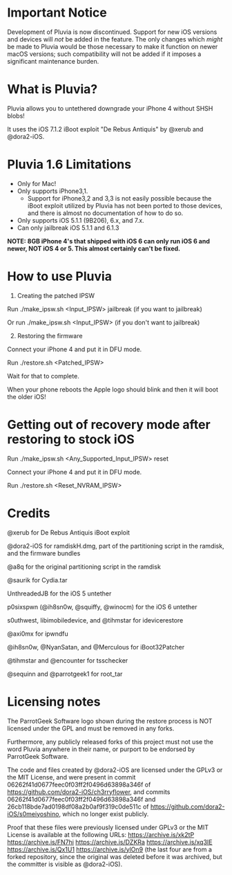 Important Notice
================

Development of Pluvia is now discontinued. Support for new iOS versions and devices will *not* be added in the feature. The only changes which *might* be made to Pluvia would be those necessary to make it function on newer macOS versions; such compatibility will not be added if it imposes a significant maintenance burden.

What is Pluvia?
===============
Pluvia allows you to untethered downgrade your iPhone 4 without SHSH blobs! 

It uses the iOS 7.1.2 iBoot exploit "De Rebus Antiquis" by @xerub and @dora2-iOS.

Pluvia 1.6 Limitations
======================
* Only for Mac!
* Only supports iPhone3,1. 
  - Support for iPhone3,2 and 3,3 is not easily possible because the iBoot exploit utilized by Pluvia has not been ported to those devices, and there is almost no documentation of how to do so.
* Only supports iOS 5.1.1 (9B206), 6.x, and 7.x.
* Can only jailbreak iOS 5.1.1 and 6.1.3

**NOTE: 8GB iPhone 4's that shipped with iOS 6 can only run iOS 6 and newer, NOT iOS 4 or 5. This almost certainly can't be fixed.**

How to use Pluvia
=================
1) Creating the patched IPSW

Run ./make_ipsw.sh <Input_IPSW> jailbreak (if you want to jailbreak)

Or run ./make_ipsw.sh <Input_IPSW> (if you don't want to jailbreak)

2) Restoring the firmware

Connect your iPhone 4 and put it in DFU mode.

Run ./restore.sh <Patched_IPSW>

Wait for that to complete.

When your phone reboots the Apple logo should blink and then it will boot the older iOS!

Getting out of recovery mode after restoring to stock iOS
=========================================================
Run ./make_ipsw.sh <Any_Supported_Input_IPSW> reset

Connect your iPhone 4 and put it in DFU mode.

Run ./restore.sh <Reset_NVRAM_IPSW>

Credits
=======
@xerub for De Rebus Antiquis iBoot exploit

@dora2-iOS for ramdiskH.dmg, part of the partitioning script in the ramdisk, and the firmware bundles

@a8q for the original partitioning script in the ramdisk

@saurik for Cydia.tar

UnthreadedJB for the iOS 5 untether

p0sixspwn (@ih8sn0w, @squiffy, @winocm) for the iOS 6 untether

s0uthwest, libimobiledevice, and @tihmstar for idevicerestore

@axi0mx for ipwndfu

@ih8sn0w, @NyanSatan, and @Merculous for iBoot32Patcher

@tihmstar and @encounter for tsschecker

@sequinn and @parrotgeek1 for root_tar

Licensing notes
===============
The ParrotGeek Software logo shown during the restore process is NOT licensed under the GPL and must be removed in any forks.

Furthermore, any publicly released forks of this project must not use the word Pluvia anywhere in their name, or purport to be endorsed by ParrotGeek Software.


The code and files created by @dora2-iOS are licensed under the GPLv3 or the MIT License, and were present in commit 06262f41d0677feec0f03ff2f0496d63898a346f of https://github.com/dora2-iOS/ch3rryflower, and commits 06262f41d0677feec0f03ff2f0496d63898a346f and 26cb118bde7ad0198df08a2b0af9f319c0de511c of https://github.com/dora2-iOS/s0meiyoshino, which no longer exist publicly.

Proof that these files were previously licensed under GPLv3 or the MIT License is available at the following URLs: https://archive.is/xk2tP https://archive.is/FN7hi https://archive.is/DZKRa https://archive.is/xq3IE https://archive.is/Qx1U1 https://archive.is/ylOn9 (the last four are from a forked repository, since the original was deleted before it was archived, but the committer is visible as @dora2-iOS).
